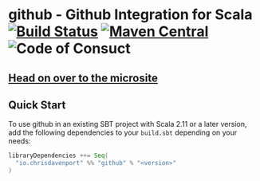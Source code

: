 # github - Github Integration for Scala [![Build Status](https://travis-ci.com/ChristopherDavenport/github.svg?branch=master)](https://travis-ci.com/ChristopherDavenport/github) [![Maven Central](https://maven-badges.herokuapp.com/maven-central/io.chrisdavenport/github_2.12/badge.svg)](https://maven-badges.herokuapp.com/maven-central/io.chrisdavenport/github_2.12) ![Code of Consuct](https://img.shields.io/badge/Code%20of%20Conduct-Scala-blue.svg)

## [Head on over to the microsite](https://ChristopherDavenport.github.io/github)

## Quick Start

To use github in an existing SBT project with Scala 2.11 or a later version, add the following dependencies to your
`build.sbt` depending on your needs:

```scala
libraryDependencies ++= Seq(
  "io.chrisdavenport" %% "github" % "<version>"
)
```
